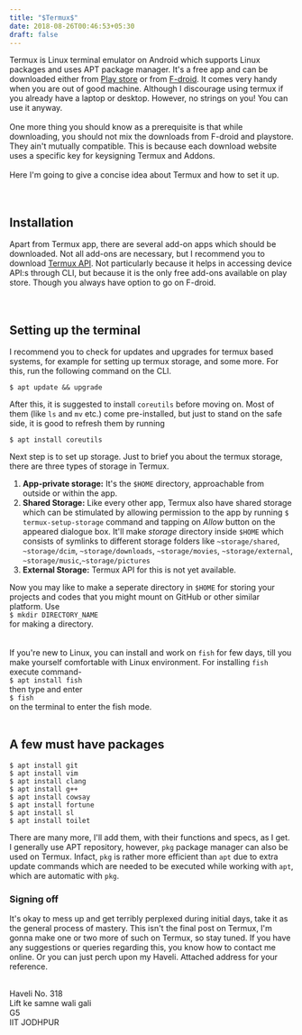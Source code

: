 ```yaml
---
title: "$Termux$"
date: 2018-08-26T00:46:53+05:30
draft: false
---
```


Termux is Linux terminal emulator on Android which supports Linux packages and uses APT package manager. It's a free app and can be downloaded either from [Play store](https://play.google.com/store/apps/details?id=com.termux) or from [F-droid](https://f-droid.org/en/packages/com.termux/). It comes very handy when you are out of good machine. Although I discourage using termux if you already have a laptop or desktop. However, no strings on you! You can use it anyway.<br><br>
One more thing you should know as a prerequisite is that while downloading, you should not mix the downloads from F-droid and playstore. They ain't mutually compatible. This is because each download website uses a specific key for keysigning Termux and Addons.<br><br>
Here I'm going to give a concise idea about Termux and how to set it up.<br><br><br>
## Installation
Apart from Termux app, there are several add-on apps which should be downloaded. Not all add-ons are necessary, but I recommend you to download [Termux API](https://play.google.com/store/apps/details?id=com.termux.api). Not particularly because it helps in accessing device API:s through CLI, but because it is the only free add-ons available on play store. Though you always have option to go on F-droid.<br><br><br>
## Setting up the terminal
I recommend you to check for updates and upgrades for termux based systems, for example for setting up termux storage, and some more. For this, run the following command on the CLI.<br>

```
$ apt update && upgrade
``` 


After this, it is suggested to install `coreutils` before moving on. Most of them (like `ls` and `mv` etc.) come pre-installed, but just to stand on the safe side, it is good to refresh them by running <br>

```
$ apt install coreutils
``` 


Next step is to set up storage. Just to brief you about the termux storage, there are three types of storage in Termux.

1. **App-private storage:** It's the `$HOME` directory, approachable from outside or within the app.
2. **Shared Storage:** Like every other app, Termux also have shared storage which can be stimulated by allowing permission to the app by running ```$ termux-setup-storage``` command and tapping on _Allow_ button on the appeared dialogue box. It'll make _storage_ directory inside ```$HOME``` which consists of symlinks to different storage folders like ```~storage/shared```, ```~storage/dcim```, ```~storage/downloads```, ```~storage/movies```, ```~storage/external```, ```~storage/music```,```~storage/pictures```
3. **External Storage:** Termux API for this is not yet available.


Now you may like to make a seperate directory in ```$HOME``` for storing your projects and codes that you might mount on GitHub or other similar platform. Use <br>
```$ mkdir DIRECTORY_NAME```<br>
for making a directory. <br><br><br>
If you're new to Linux, you can install and work on ```fish``` for few days, till you make yourself comfortable with Linux environment. For installing ```fish``` execute command- <br>
```$ apt install fish``` <br>
then type and enter <br>
```$ fish``` <br>
on the terminal to enter the fish mode.<br><br>
## A few must have packages 
```
$ apt install git
$ apt install vim
$ apt install clang
$ apt install g++
$ apt install cowsay
$ apt install fortune
$ apt install sl
$ apt install toilet
```

There are many more, I'll add them, with their functions and specs, as I get. 
<br>
I generally use APT repository, however, ```pkg``` package manager can also be used on Termux. Infact, ```pkg``` is rather more efficient than ```apt``` due to extra update commands which are needed to be executed while working with ```apt```, which are automatic with ```pkg```. 


### Signing off
It's okay to mess up and get terribly perplexed during initial days, take it as the general process of mastery. This isn't the final post on Termux, I'm gonna make one or two more of such on Termux, so stay tuned. If you have any suggestions or queries regarding this, you know how to contact me online. Or you can just perch upon my Haveli. Attached address for your reference.<br><br>

Haveli No. 318<br>
Lift ke samne wali gali<br>
G5<br>
IIT JODHPUR

